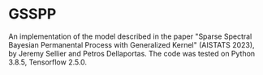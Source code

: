 # GSSPP

An implementation of the model described in the paper "Sparse Spectral Bayesian Permanental Process with Generalized Kernel" (AISTATS 2023), by Jeremy Sellier and Petros Dellaportas. The code was tested on Python 3.8.5, Tensorflow 2.5.0.
